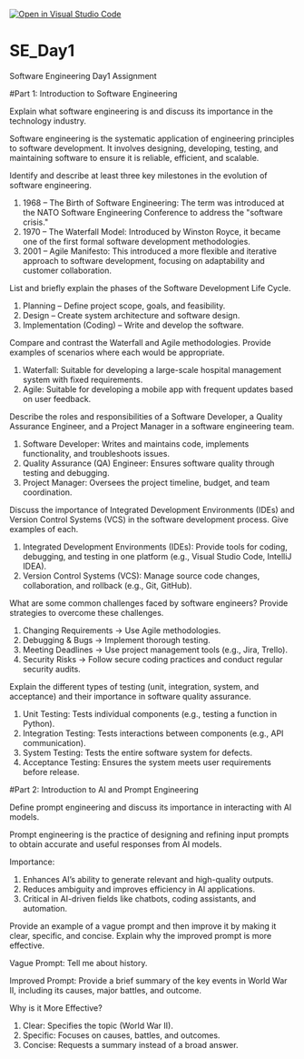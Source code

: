 [![Open in Visual Studio Code](https://classroom.github.com/assets/open-in-vscode-2e0aaae1b6195c2367325f4f02e2d04e9abb55f0b24a779b69b11b9e10269abc.svg)](https://classroom.github.com/online_ide?assignment_repo_id=18363895&assignment_repo_type=AssignmentRepo)
# SE_Day1
Software Engineering Day1 Assignment

#Part 1: Introduction to Software Engineering

Explain what software engineering is and discuss its importance in the technology industry.

Software engineering is the systematic application of engineering principles to software development. It involves designing, developing, testing, and maintaining software to ensure it is reliable, efficient, and scalable.


Identify and describe at least three key milestones in the evolution of software engineering.

1. 1968 – The Birth of Software Engineering: The term was introduced at the NATO Software Engineering Conference to address the "software crisis."
2. 1970 – The Waterfall Model: Introduced by Winston Royce, it became one of the first formal software development methodologies.
3. 2001 – Agile Manifesto: This introduced a more flexible and iterative approach to software development, focusing on adaptability and customer collaboration.

List and briefly explain the phases of the Software Development Life Cycle.

1. Planning – Define project scope, goals, and feasibility.
2. Design – Create system architecture and software design.
3. Implementation (Coding) – Write and develop the software.

Compare and contrast the Waterfall and Agile methodologies. Provide examples of scenarios where each would be appropriate.

1.  Waterfall: Suitable for developing a large-scale hospital management system with fixed requirements.
2.  Agile: Suitable for developing a mobile app with frequent updates based on user feedback.

Describe the roles and responsibilities of a Software Developer, a Quality Assurance Engineer, and a Project Manager in a software engineering team.

1.  Software Developer: Writes and maintains code, implements functionality, and troubleshoots issues.
2.  Quality Assurance (QA) Engineer: Ensures software quality through testing and debugging.
3.  Project Manager: Oversees the project timeline, budget, and team coordination.

Discuss the importance of Integrated Development Environments (IDEs) and Version Control Systems (VCS) in the software development process. Give examples of each.

1. Integrated Development Environments (IDEs): Provide tools for coding, debugging, and testing in one platform (e.g., Visual Studio Code, IntelliJ IDEA).
2. Version Control Systems (VCS): Manage source code changes, collaboration, and rollback (e.g., Git, GitHub).

What are some common challenges faced by software engineers? Provide strategies to overcome these challenges.

1. Changing Requirements → Use Agile methodologies.
2. Debugging & Bugs → Implement thorough testing.
3. Meeting Deadlines → Use project management tools (e.g., Jira, Trello).
4. Security Risks → Follow secure coding practices and conduct regular security audits.

Explain the different types of testing (unit, integration, system, and acceptance) and their importance in software quality assurance.

1. Unit Testing: Tests individual components (e.g., testing a function in Python).
2. Integration Testing: Tests interactions between components (e.g., API communication).
3. System Testing: Tests the entire software system for defects.
4. Acceptance Testing: Ensures the system meets user requirements before release.

#Part 2: Introduction to AI and Prompt Engineering


Define prompt engineering and discuss its importance in interacting with AI models.

Prompt engineering is the practice of designing and refining input prompts to obtain accurate and useful responses from AI models.

Importance:

1. Enhances AI’s ability to generate relevant and high-quality outputs.
2. Reduces ambiguity and improves efficiency in AI applications.
3. Critical in AI-driven fields like chatbots, coding assistants, and automation.

Provide an example of a vague prompt and then improve it by making it clear, specific, and concise. Explain why the improved prompt is more effective.

Vague Prompt:
Tell me about history.

Improved Prompt:
Provide a brief summary of the key events in World War II, including its causes, major battles, and outcome.

Why is it More Effective?

1. Clear: Specifies the topic (World War II).
2. Specific: Focuses on causes, battles, and outcomes.
3. Concise: Requests a summary instead of a broad answer.
